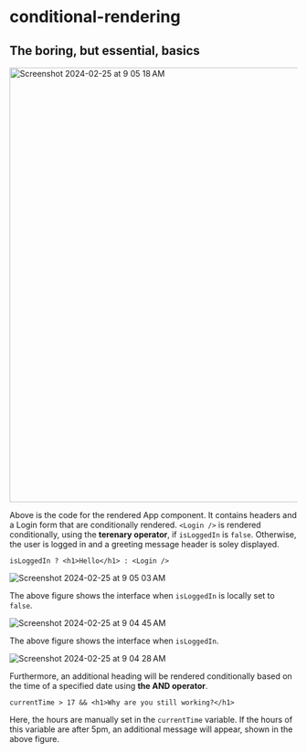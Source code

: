 # conditional-rendering

## The boring, but essential, basics
<img width="761" alt="Screenshot 2024-02-25 at 9 05 18 AM" src="https://github.com/SpiderAndCat/reactBasicsDemo_conditionalRendering/assets/130514366/d0092f1a-261f-4033-a52b-a674da6fc1dc">

Above is the code for the rendered App component. It contains headers and a Login form that are conditionally rendered.
`<Login />` is rendered conditionally, using the **terenary operator**, if `isLoggedIn` is `false`.
Otherwise, the user is logged in and a greeting message header is soley displayed.

```isLoggedIn ? <h1>Hello</h1> : <Login />```

![Screenshot 2024-02-25 at 9 05 03 AM](https://github.com/SpiderAndCat/reactBasicsDemo_conditionalRendering/assets/130514366/8a9b61f1-d9a4-48f2-9b09-176e0de5d31d)

The above figure shows the interface when `isLoggedIn` is locally set to `false`.

![Screenshot 2024-02-25 at 9 04 45 AM](https://github.com/SpiderAndCat/reactBasicsDemo_conditionalRendering/assets/130514366/73b30861-e399-4524-b14f-799e7d36372e)

The above figure shows the interface when `isLoggedIn`.


![Screenshot 2024-02-25 at 9 04 28 AM](https://github.com/SpiderAndCat/reactBasicsDemo_conditionalRendering/assets/130514366/bd92e53c-bd79-41b4-aa83-4864902a9e3a)

Furthermore, an additional heading will be rendered conditionally based on the time of a specified date using **the AND operator**. 

```currentTime > 17 && <h1>Why are you still working?</h1>```

Here, the hours are manually set in the `currentTime` variable. If the hours of this variable are after 5pm, an additional message will appear, shown in the above figure.
